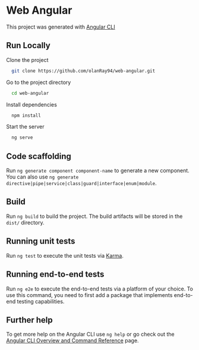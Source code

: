 # Web Angular

This project was generated with [Angular CLI](https://github.com/angular/angular-cli)

## Run Locally

Clone the project

```bash
  git clone https://github.com/olanRay94/web-angular.git
```

Go to the project directory

```bash
  cd web-angular
```

Install dependencies

```bash
  npm install
```

Start the server

```bash
  ng serve
```


## Code scaffolding

Run `ng generate component component-name` to generate a new component. You can also use `ng generate directive|pipe|service|class|guard|interface|enum|module`.

## Build

Run `ng build` to build the project. The build artifacts will be stored in the `dist/` directory.

## Running unit tests

Run `ng test` to execute the unit tests via [Karma](https://karma-runner.github.io).

## Running end-to-end tests

Run `ng e2e` to execute the end-to-end tests via a platform of your choice.  To use this command, you need to first add a package that implements end-to-end testing capabilities.

## Further help

To get more help on the Angular CLI use `ng help` or go check out the [Angular CLI Overview and Command Reference](https://angular.io/cli) page.
